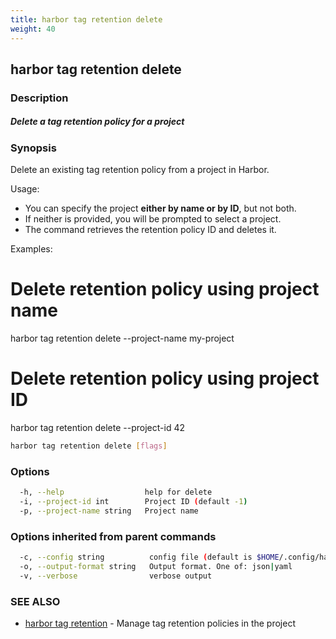 ```yaml
---
title: harbor tag retention delete
weight: 40
---
```

## harbor tag retention delete

### Description

##### Delete a tag retention policy for a project

### Synopsis

Delete an existing tag retention policy from a project in Harbor.

Usage:
  - You can specify the project **either by name or by ID**, but not both.
  - If neither is provided, you will be prompted to select a project.
  - The command retrieves the retention policy ID and deletes it.

Examples:
  # Delete retention policy using project name
  harbor tag retention delete --project-name my-project

  # Delete retention policy using project ID
  harbor tag retention delete --project-id 42

```sh
harbor tag retention delete [flags]
```

### Options

```sh
  -h, --help                  help for delete
  -i, --project-id int        Project ID (default -1)
  -p, --project-name string   Project name
```

### Options inherited from parent commands

```sh
  -c, --config string          config file (default is $HOME/.config/harbor-cli/config.yaml)
  -o, --output-format string   Output format. One of: json|yaml
  -v, --verbose                verbose output
```

### SEE ALSO

* [harbor tag retention](harbor-tag-retention.md)	 - Manage tag retention policies in the project

